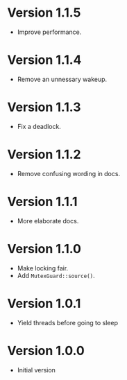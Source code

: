 # Version 1.1.5

- Improve performance.

# Version 1.1.4

- Remove an unnessary wakeup.

# Version 1.1.3

- Fix a deadlock.

# Version 1.1.2

- Remove confusing wording in docs.

# Version 1.1.1

- More elaborate docs.

# Version 1.1.0

- Make locking fair.
- Add `MutexGuard::source()`.

# Version 1.0.1

- Yield threads before going to sleep

# Version 1.0.0

- Initial version
